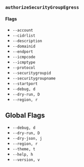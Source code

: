 ### `authorizeSecurityGroupEgress`

#### Flags

- `--account`
- `--cidrlist`
- `--description`
- `--domainid`
- `--endport`
- `--icmpcode`
- `--icmptype`
- `--protocol`
- `--securitygroupid`
- `--securitygroupname`
- `--startport`
- `--debug, d`
- `--dry-run, D`
- `--region, r`

## Global Flags

- `--debug, d`
- `--dry-run, D`
- `--dry-json, j`
- `--region, r`
- `--theme, t`
- `--help, h`
- `--version, v`
